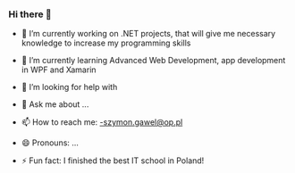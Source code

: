 ### Hi there 👋

<!--
**szymon-gawel/szymon-gawel** is a ✨ _special_ ✨ repository because its `README.md` (this file) appears on your GitHub profile. -->

- 🔭 I’m currently working on .NET projects, that will give me necessary knowledge to increase my programming skills
- 🌱 I’m currently learning Advanced Web Development, app development in WPF and Xamarin

- 🤔 I’m looking for help with 
- 💬 Ask me about ...
- 📫 How to reach me: 
  -szymon.gawel@op.pl
- 😄 Pronouns: ...
- ⚡ Fun fact: I finished the best IT school in Poland!

